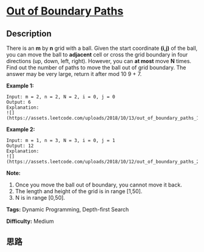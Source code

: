 # [Out of Boundary Paths][title]

## Description

There is an **m** by **n** grid with a ball. Given the start coordinate
**(i,j)** of the ball, you can move the ball to **adjacent** cell or cross the
grid boundary in four directions (up, down, left, right). However, you can
**at most** move **N** times. Find out the number of paths to move the ball
out of grid boundary. The answer may be very large, return it after mod 10 9
\+ 7.



**Example 1:**
            Input: m = 2, n = 2, N = 2, i = 0, j = 0    Output: 6    Explanation:    ![](https://assets.leetcode.com/uploads/2018/10/13/out_of_boundary_paths_1.png)    

**Example 2:**
            Input: m = 1, n = 3, N = 3, i = 0, j = 1    Output: 12    Explanation:    ![](https://assets.leetcode.com/uploads/2018/10/12/out_of_boundary_paths_2.png)    



**Note:**

  1. Once you move the ball out of boundary, you cannot move it back.
  2. The length and height of the grid is in range [1,50].
  3. N is in range [0,50].


**Tags:** Dynamic Programming, Depth-first Search

**Difficulty:** Medium

## 思路

[title]: https://leetcode.com/problems/out-of-boundary-paths
